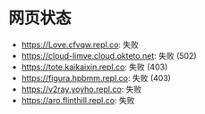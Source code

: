 # 网页状态
- https://Love.cfvqw.repl.co: 失败
- https://cloud-limve.cloud.okteto.net: 失败 (502)
- https://tote.kaikaixin.repl.co: 失败 (403)
- https://figura.hpbmm.repl.co: 失败 (403)
- https://v2ray.yoyho.repl.co: 失败
- https://aro.flinthill.repl.co: 失败
